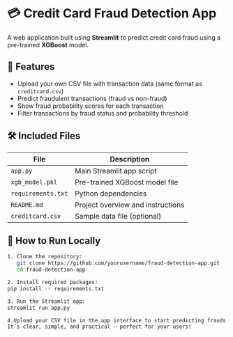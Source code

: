# 💳 Credit Card Fraud Detection App

A web application built using **Streamlit** to predict credit card fraud using a pre-trained **XGBoost** model.


## 🚀 Features

- Upload your own CSV file with transaction data (same format as `creditcard.csv`)
- Predict fraudulent transactions (fraud vs non-fraud)
- Show fraud probability scores for each transaction
- Filter transactions by fraud status and probability threshold


## 🛠️ Included Files

| File               | Description                       |
|--------------------|---------------------------------|
| `app.py`           | Main Streamlit app script        |
| `xgb_model.pkl`    | Pre-trained XGBoost model file   |
| `requirements.txt` | Python dependencies              |
| `README.md`        | Project overview and instructions|
| `creditcard.csv`   | Sample data file (optional)      |



## 📂 How to Run Locally
```bash
1. Clone the repository:
   git clone https://github.com/yourusername/fraud-detection-app.git
   cd fraud-detection-app

2. Install required packages:
pip install -r requirements.txt

3. Run the Streamlit app:
streamlit run app.py

4.Upload your CSV file in the app interface to start predicting frauds!
It’s clear, simple, and practical — perfect for your users!
